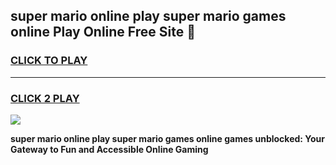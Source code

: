 
## super mario online play super mario games online Play Online Free Site 👋
<h3>
<a href="https://download.freeplayer.one?title=super_mario_online_play_super_mario_games_online&ref=21F">CLICK TO PLAY</a></h3>
<hr>

<h3>
<a href="https://download.freeplayer.one?title=super_mario_online_play_super_mario_games_online&ref=21F">CLICK 2 PLAY</a>
  
</h3>

<a href="https://download.freeplayer.one?title=super_mario_online_play_super_mario_games_online&ref=21F"><img src="https://cdnb.artstation.com/p/assets/images/images/032/539/853/original/anto-thomas-button-gif.gif"></a>


**super mario online play super mario games online games unblocked: Your Gateway to Fun and Accessible Online Gaming**
